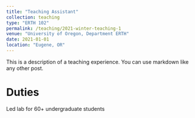 ```yaml
---
title: "Teaching Assistant"
collection: teaching
type: "ERTH 102"
permalink: /teaching/2021-winter-teaching-1
venue: "University of Oregon, Department ERTH"
date: 2021-01-01
location: "Eugene, OR"
---
```


This is a description of a teaching experience. You can use markdown like any other post.

Duties
======
Led lab for 60+ undergraduate students
